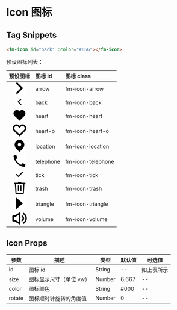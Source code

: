 # Icon 图标

## Tag Snippets

```html
<fm-icon id="back" :color="#666"></fm-icon>
```
预设图标列表：

|  预设图标  |  图标 id  |  图标 class  |
|  :---:  |  :---  |  :---  |
|  ![](img/icon/arrow.png)  |  arrow  |  fm-icon-arrow  |
|  ![](img/icon/back.png)  |  back  |  fm-icon-back  |
|  ![](img/icon/heart.png)  |  heart  |  fm-icon-heart  |
|  ![](img/icon/heart-o.png)  |  heart-o  |  fm-icon-heart-o  |
|  ![](img/icon/location.png)  |  location  |  fm-icon-location  |
|  ![](img/icon/telephone.png)  |  telephone  |  fm-icon-telephone  |
|  ![](img/icon/tick.png)  |  tick  |  fm-icon-tick  |
|  ![](img/icon/trash.png)  |  trash  |  fm-icon-trash  |
|  ![](img/icon/triangle.png)  |  triangle  |  fm-icon-triangle  |
|  ![](img/icon/volume.png)  |  volume  |  fm-icon-volume  |

## Icon Props

|  参数  |  描述  |  类型  |  默认值  |  可选值  |
|  ---  |  ---  |  ---  |  ---  |  ---  |
|  id  |  图标 id  |  String  |  --  |  如上表所示  |
|  size  |  图标显示尺寸（单位 vw）  |  Number  |  6.667  |  --  |
|  color  |  图标颜色  |  String  |  #000  |  --  |
|  rotate  |  图标顺时针旋转的角度值  |  Number  |  0  |  --  |







